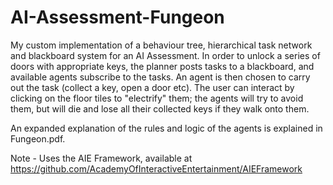 AI-Assessment-Fungeon
=====================

 My custom implementation of a behaviour tree, hierarchical task network and blackboard system for an AI Assessment. In order to unlock a series of doors with appropriate keys, the planner posts tasks to a blackboard, and available agents subscribe to the tasks. An agent is then chosen to carry out the task (collect a key, open a door etc). The user can interact by clicking on the floor tiles to "electrify" them; the agents will try to avoid them, but will die and lose all their collected keys if they walk onto them.

An expanded explanation of the rules and logic of the agents is explained in Fungeon.pdf.

Note - Uses the AIE Framework, available at https://github.com/AcademyOfInteractiveEntertainment/AIEFramework
